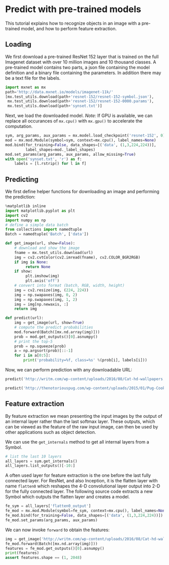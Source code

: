 # Predict with pre-trained models

This tutorial explains how to recognize objects in an image with a
pre-trained model, and how to perform feature extraction.

## Loading

We first download a pre-trained ResNet 152 layer that is trained on the full
Imagenet dataset with over 10 million images and 10 thousand classes. A
pre-trained model contains two parts, a json file containing the model
definition and a binary file containing the parameters. In addition there may be
a text file for the labels.

```python
import mxnet as mx
path='http://data.mxnet.io/models/imagenet-11k/'
[mx.test_utils.download(path+'resnet-152/resnet-152-symbol.json'),
 mx.test_utils.download(path+'resnet-152/resnet-152-0000.params'),
 mx.test_utils.download(path+'synset.txt')]
```

Next, we load the downloaded model. *Note:* If GPU is available, we can replace all
occurances of `mx.cpu()` with `mx.gpu()` to accelerate the computation.

```python
sym, arg_params, aux_params = mx.model.load_checkpoint('resnet-152', 0)
mod = mx.mod.Module(symbol=sym, context=mx.cpu(), label_names=None)
mod.bind(for_training=False, data_shapes=[('data', (1,3,224,224))], 
         label_shapes=mod._label_shapes)
mod.set_params(arg_params, aux_params, allow_missing=True)
with open('synset.txt', 'r') as f:
    labels = [l.rstrip() for l in f]
```

## Predicting

We first define helper functions for downloading an image and performing the
prediction:

```python
%matplotlib inline
import matplotlib.pyplot as plt
import cv2
import numpy as np
# define a simple data batch
from collections import namedtuple
Batch = namedtuple('Batch', ['data'])

def get_image(url, show=False):
    # download and show the image
    fname = mx.test_utils.download(url)
    img = cv2.cvtColor(cv2.imread(fname), cv2.COLOR_BGR2RGB)
    if img is None:
         return None
    if show:
         plt.imshow(img)
         plt.axis('off')
    # convert into format (batch, RGB, width, height)
    img = cv2.resize(img, (224, 224))
    img = np.swapaxes(img, 0, 2)
    img = np.swapaxes(img, 1, 2)
    img = img[np.newaxis, :]
    return img

def predict(url):
    img = get_image(url, show=True)
    # compute the predict probabilities
    mod.forward(Batch([mx.nd.array(img)]))
    prob = mod.get_outputs()[0].asnumpy()
    # print the top-5
    prob = np.squeeze(prob)
    a = np.argsort(prob)[::-1]
    for i in a[0:5]:
        print('probability=%f, class=%s' %(prob[i], labels[i]))
```

Now, we can perform prediction with any downloadable URL:

```python
predict('http://writm.com/wp-content/uploads/2016/08/Cat-hd-wallpapers.jpg')
```

```python
predict('http://thenotoriouspug.com/wp-content/uploads/2015/01/Pug-Cookie-1920x1080-1024x576.jpg')
```

## Feature extraction

By feature extraction we mean presenting the input images by the output of an
internal layer rather than the last softmax layer. These outputs, which can be
viewed as the feature of the raw input image, can then be used by other
applications such as object detection.

We can use the ``get_internals`` method to get all internal layers from a
Symbol.

```python
# list the last 10 layers
all_layers = sym.get_internals()
all_layers.list_outputs()[-10:]
```

A often used layer for feature extraction is the one before the last fully
connected layer. For ResNet, and also Inception, it is the flatten layer with
name `flatten0` which reshapes the 4-D convolutional layer output into 2-D for
the fully connected layer. The following source code extracts a new Symbol which
outputs the flatten layer and creates a model.

```python
fe_sym = all_layers['flatten0_output']
fe_mod = mx.mod.Module(symbol=fe_sym, context=mx.cpu(), label_names=None)
fe_mod.bind(for_training=False, data_shapes=[('data', (1,3,224,224))])
fe_mod.set_params(arg_params, aux_params)
```

We can now invoke `forward` to obtain the features:

```python
img = get_image('http://writm.com/wp-content/uploads/2016/08/Cat-hd-wallpapers.jpg')
fe_mod.forward(Batch([mx.nd.array(img)]))
features = fe_mod.get_outputs()[0].asnumpy()
print(features)
assert features.shape == (1, 2048)
```

<!-- INSERT SOURCE DOWNLOAD BUTTONS -->
